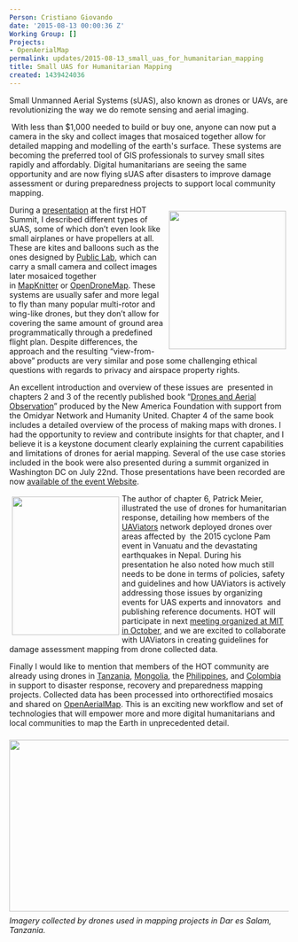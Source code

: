 ```yaml
---
Person: Cristiano Giovando
date: '2015-08-13 00:00:36 Z'
Working Group: []
Projects:
- OpenAerialMap
permalink: updates/2015-08-13_small_uas_for_humanitarian_mapping
title: Small UAS for Humanitarian Mapping
created: 1439424036
---
```

<p>Small Unmanned Aerial Systems (sUAS), also known as drones or UAVs, are revolutionizing the way we do remote sensing and aerial imaging.</p><p>&nbsp;With less than $1,000 needed to build or buy one, anyone can now put a camera in the sky and collect images that mosaiced together allow for detailed mapping and modelling of the earth's surface. These systems are becoming the preferred tool of GIS professionals to survey small sites rapidly and affordably. Digital humanitarians are seeing the same opportunity and are now flying sUAS after disasters to improve damage assessment or during preparedness projects to support local community mapping.</p><p><img class="image-medium" style="float: right; margin-left: 5px; margin-right: 5px; margin-top: 10px; margin-bottom: 10px;" src="/sites/default/files/styles/medium/public/ebee.png?itok=N7PuXBAV" alt="" width="211" height="250"></p><p>During a&nbsp;<a href="https://www.youtube.com/watch?v=QRPnWqNd5I8" target="_blank">presentation</a>&nbsp;at the first HOT Summit, I described different types of sUAS, some of which don’t even look like small airplanes or have propellers at all. These are kites and balloons such as the ones designed by&nbsp;<a href="http://publiclab.org/wiki/balloon-mapping" target="_blank">Public Lab</a>, which can carry a small camera and collect images later mosaiced together in&nbsp;<a href="http://mapknitter.org" target="_blank">MapKnitter</a>&nbsp;or&nbsp;<a href="http://opendronemap.github.io/odm" target="_blank">OpenDroneMap</a>. These systems are usually safer and more legal to fly than many popular multi-rotor and wing-like drones, but they don’t allow for covering the same amount of ground area programmatically through a predefined flight plan. Despite differences, the approach and the resulting “view-from-above” products are very similar and pose some challenging ethical questions with regards to privacy and airspace property rights.&nbsp;</p><p>An excellent introduction and overview of these issues are &nbsp;presented in chapters 2 and 3 of the recently published book “<a href="http://drones.newamerica.org/primer" target="_blank">Drones and Aerial Observation</a>” produced by the New America Foundation with support from the Omidyar Network and Humanity United. Chapter 4 of the same book includes a detailed overview of the process of making maps with drones. I had the opportunity to review and contribute insights for that chapter, and I believe it is a keystone document clearly explaining the current capabilities and limitations of drones for aerial mapping. Several of the use case stories included in the book were also presented during a summit organized in Washington DC on July 22nd. Those presentations have been recorded are now <a href="https://www.newamerica.org/international-security/drones-and-aerial-observation/" target="_blank">available of the event Website</a>.&nbsp;</p><p><a href="http://drones.newamerica.org/primer" target="_blank"><img class="image-medium" style="float: left; margin: 5px;" src="/sites/default/files/styles/medium/public/primer.jpg?itok=crHly5f2" alt="" width="193" height="250"></a></p><p>The author of chapter 6, Patrick Meier, illustrated the use of drones for humanitarian response, detailing how members of the <a href="http://uaviators.org/" target="_blank">UAViators</a> network deployed drones over areas affected by &nbsp;the 2015 cyclone Pam event in Vanuatu and the devastating earthquakes in Nepal. During his presentation he also noted how much still needs to be done in terms of policies, safety and guidelines and how UAViators is actively addressing those issues by organizing events for UAS experts and innovators &nbsp;and publishing reference documents. HOT will participate in next <a href="http://uaviators.org/forum/humanitarian-uav-experts-meeting-2015-registration-open" target="_blank">meeting organized at MIT in October</a>, and we are excited to collaborate with UAViators in creating guidelines for damage assessment mapping from drone collected data.</p><p>Finally I would like to mention that members of the HOT community are already using drones in <a href="http://hotosm.org/updates/2015-07-17_ramani_huria_scale_up_dar_es_salaam_6th_july_2015" target="_blank">Tanzania</a>, <a href="http://hotosm.org/updates/2015-07-03_mapping_ulaanbaatar_with_asia_foundation" target="_blank">Mongolia</a>, the <a href="http://hotosm.org/updates/uav_imagery_haiyan" target="_blank">Philippines</a>, and <a href="http://hotosm.org/updates/2015-03-06_taller_de_mapeo_humanitario_%E2%80%93_isla_de_le%C3%B3n_colombia" target="_blank">Colombia</a> in support to disaster response, recovery and preparedness mapping projects. Collected data has been processed into orthorectified mosaics and shared on <a href="http://openaerialmap.org/" target="_blank">OpenAerialMap</a>. This is an exciting new workflow and set of technologies that will empower more and more digital humanitarians and local communities to map the Earth in unprecedented detail.</p><p><img style="vertical-align: middle; margin-top: 8px; margin-bottom: 8px;" src="/sites/default/files/tanzania.png" alt="" width="550" height="310"><br><em>Imagery collected by drones used in mapping projects in Dar es Salam, Tanzania.</em></p>
